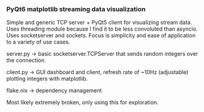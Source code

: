 ### PyQt6 matplotlib streaming data visualization

Simple and generic TCP server + PyQt5 client for visualizing stream data.
Uses threading module because I find it to be less convoluted than asyncio. Uses socketserver and sockets.
Focus is simplicity and ease of application to a variety of use cases.

server.py -> basic socketserver.TCPServer that sends random integers over the connection.

client.py -> GUI dashboard and client, refresh rate of ~10Hz (adjustable) plotting integers with matplotlib.

flake.nix -> dependency management

Most likely extremely broken, only using this for exploration.
